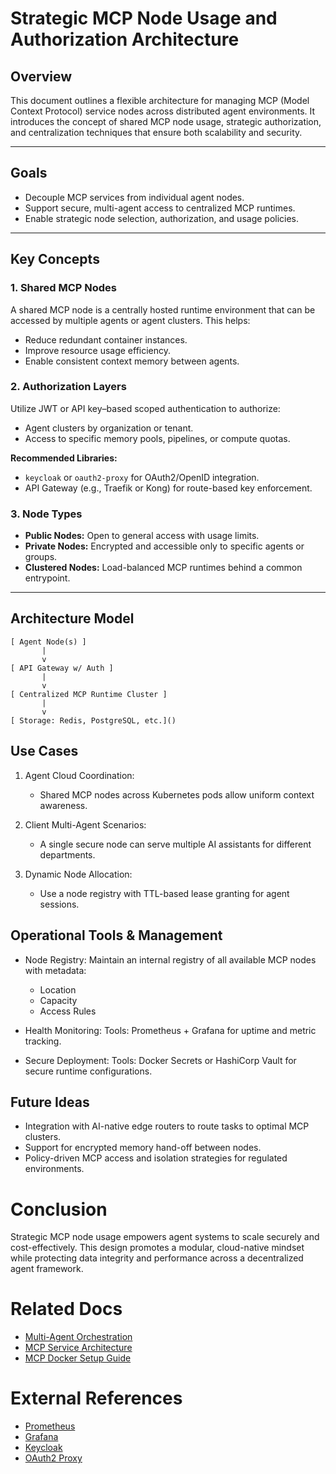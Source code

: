 # Strategic MCP Node Usage and Authorization Architecture

## Overview

This document outlines a flexible architecture for managing MCP (Model Context Protocol) service nodes across distributed agent environments. It introduces the concept of shared MCP node usage, strategic authorization, and centralization techniques that ensure both scalability and security.

---

## Goals

- Decouple MCP services from individual agent nodes.
- Support secure, multi-agent access to centralized MCP runtimes.
- Enable strategic node selection, authorization, and usage policies.

---

## Key Concepts

### 1. **Shared MCP Nodes**
A shared MCP node is a centrally hosted runtime environment that can be accessed by multiple agents or agent clusters. This helps:
- Reduce redundant container instances.
- Improve resource usage efficiency.
- Enable consistent context memory between agents.

### 2. **Authorization Layers**
Utilize JWT or API key–based scoped authentication to authorize:
- Agent clusters by organization or tenant.
- Access to specific memory pools, pipelines, or compute quotas.

**Recommended Libraries:**
- `keycloak` or `oauth2-proxy` for OAuth2/OpenID integration.
- API Gateway (e.g., Traefik or Kong) for route-based key enforcement.

### 3. **Node Types**
- **Public Nodes:** Open to general access with usage limits.
- **Private Nodes:** Encrypted and accessible only to specific agents or groups.
- **Clustered Nodes:** Load-balanced MCP runtimes behind a common entrypoint.

---

## Architecture Model

```text
[ Agent Node(s) ]
       |
       v
[ API Gateway w/ Auth ]
       |
       v
[ Centralized MCP Runtime Cluster ]
       |
       v
[ Storage: Redis, PostgreSQL, etc.]()
```

## Use Cases

1. Agent Cloud Coordination:
    - Shared MCP nodes across Kubernetes pods allow uniform context awareness.
2. Client Multi-Agent Scenarios:
    - A single secure node can serve multiple AI assistants for different departments.

3. Dynamic Node Allocation:
    - Use a node registry with TTL-based lease granting for agent sessions.

## Operational Tools & Management

- Node Registry:
Maintain an internal registry of all available MCP nodes with metadata:
  - Location
  - Capacity
  - Access Rules

- Health Monitoring:
Tools: Prometheus + Grafana for uptime and metric tracking.

- Secure Deployment:
Tools: Docker Secrets or HashiCorp Vault for secure runtime configurations.

## Future Ideas

- Integration with AI-native edge routers to route tasks to optimal MCP clusters.
- Support for encrypted memory hand-off between nodes.
- Policy-driven MCP access and isolation strategies for regulated environments.
 
# Conclusion

Strategic MCP node usage empowers agent systems to scale securely and cost-effectively. This design promotes a modular, cloud-native mindset while protecting data integrity and performance across a decentralized agent framework.

# Related Docs

- [Multi-Agent Orchestration](multi_agent_orchestration.md)  
- [MCP Service Architecture](mcp_service_architecture.md)  
- [MCP Docker Setup Guide](mcp_docker_setup_guide.md)

# External References

- [Prometheus](https://prometheus.io/)  
- [Grafana](https://grafana.com/)  
- [Keycloak](https://www.keycloak.org/)  
- [OAuth2 Proxy](https://oauth2-proxy.github.io/oauth2-proxy/)